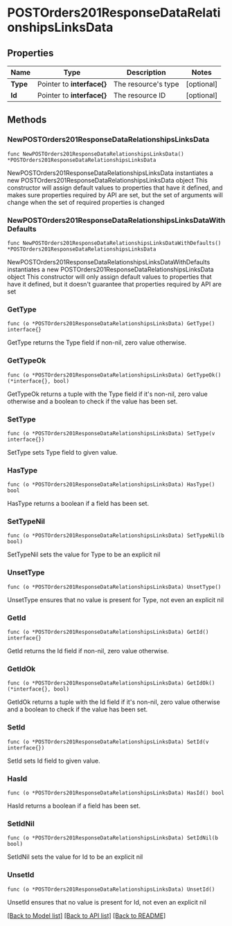 # POSTOrders201ResponseDataRelationshipsLinksData

## Properties

Name | Type | Description | Notes
------------ | ------------- | ------------- | -------------
**Type** | Pointer to **interface{}** | The resource&#39;s type | [optional] 
**Id** | Pointer to **interface{}** | The resource ID | [optional] 

## Methods

### NewPOSTOrders201ResponseDataRelationshipsLinksData

`func NewPOSTOrders201ResponseDataRelationshipsLinksData() *POSTOrders201ResponseDataRelationshipsLinksData`

NewPOSTOrders201ResponseDataRelationshipsLinksData instantiates a new POSTOrders201ResponseDataRelationshipsLinksData object
This constructor will assign default values to properties that have it defined,
and makes sure properties required by API are set, but the set of arguments
will change when the set of required properties is changed

### NewPOSTOrders201ResponseDataRelationshipsLinksDataWithDefaults

`func NewPOSTOrders201ResponseDataRelationshipsLinksDataWithDefaults() *POSTOrders201ResponseDataRelationshipsLinksData`

NewPOSTOrders201ResponseDataRelationshipsLinksDataWithDefaults instantiates a new POSTOrders201ResponseDataRelationshipsLinksData object
This constructor will only assign default values to properties that have it defined,
but it doesn't guarantee that properties required by API are set

### GetType

`func (o *POSTOrders201ResponseDataRelationshipsLinksData) GetType() interface{}`

GetType returns the Type field if non-nil, zero value otherwise.

### GetTypeOk

`func (o *POSTOrders201ResponseDataRelationshipsLinksData) GetTypeOk() (*interface{}, bool)`

GetTypeOk returns a tuple with the Type field if it's non-nil, zero value otherwise
and a boolean to check if the value has been set.

### SetType

`func (o *POSTOrders201ResponseDataRelationshipsLinksData) SetType(v interface{})`

SetType sets Type field to given value.

### HasType

`func (o *POSTOrders201ResponseDataRelationshipsLinksData) HasType() bool`

HasType returns a boolean if a field has been set.

### SetTypeNil

`func (o *POSTOrders201ResponseDataRelationshipsLinksData) SetTypeNil(b bool)`

 SetTypeNil sets the value for Type to be an explicit nil

### UnsetType
`func (o *POSTOrders201ResponseDataRelationshipsLinksData) UnsetType()`

UnsetType ensures that no value is present for Type, not even an explicit nil
### GetId

`func (o *POSTOrders201ResponseDataRelationshipsLinksData) GetId() interface{}`

GetId returns the Id field if non-nil, zero value otherwise.

### GetIdOk

`func (o *POSTOrders201ResponseDataRelationshipsLinksData) GetIdOk() (*interface{}, bool)`

GetIdOk returns a tuple with the Id field if it's non-nil, zero value otherwise
and a boolean to check if the value has been set.

### SetId

`func (o *POSTOrders201ResponseDataRelationshipsLinksData) SetId(v interface{})`

SetId sets Id field to given value.

### HasId

`func (o *POSTOrders201ResponseDataRelationshipsLinksData) HasId() bool`

HasId returns a boolean if a field has been set.

### SetIdNil

`func (o *POSTOrders201ResponseDataRelationshipsLinksData) SetIdNil(b bool)`

 SetIdNil sets the value for Id to be an explicit nil

### UnsetId
`func (o *POSTOrders201ResponseDataRelationshipsLinksData) UnsetId()`

UnsetId ensures that no value is present for Id, not even an explicit nil

[[Back to Model list]](../README.md#documentation-for-models) [[Back to API list]](../README.md#documentation-for-api-endpoints) [[Back to README]](../README.md)


